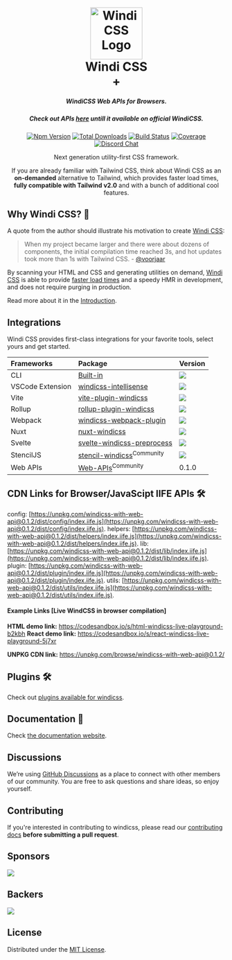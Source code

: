 <h1 align="center">
<a href="https://github.com/windicss/windicss/wiki">
  <img src="https://next.windicss.org/assets/logo.svg" alt="Windi CSS Logo" height="120" width="120"/><br>
</a>
  Windi CSS
  <br/>
  +
</h1>
<h5 align="center">WindiCSS Web APIs for Browsers.</h5>
<h5 align="center">Check out APIs <a href="#APIs">here</a> untill it available on official WindiCSS.</h5>

<p align="center">
  <a href="https://www.npmjs.com/package/windicss"><img src="https://img.shields.io/npm/v/windicss.svg?color=0EA5E9" alt="Npm Version"></a>
  <a href="https://www.npmjs.com/package/windicss"><img src="https://img.shields.io/npm/dt/windicss.svg?color=1388bd" alt="Total Downloads"></a>
  <a href="https://github.com/windicss/windicss/actions"><img src="https://img.shields.io/github/workflow/status/windicss/windicss/Node.js%20CI" alt="Build Status"></a>
  <a href="https://codecov.io/gh/windicss/windicss"><img src="https://img.shields.io/codecov/c/github/windicss/windicss/dev.svg?sanitize=true" alt="Coverage"></a>
  <br>
  <a href="https://discord.gg/aRYWm8r8Eq"><img src="https://img.shields.io/badge/chat-discord-blue?style=flat&logo=discord&logoColor=white&label=&color=7289da" alt="Discord Chat"></a>
  <br>
</p>

<p align="center">Next generation utility-first CSS framework.</p>

<p align="center">
If you are already familiar with Tailwind CSS, think about Windi CSS as an <b>on-demanded</b> alternative to Tailwind, which provides faster load times, <b>fully compatible with Tailwind v2.0</b> and with a bunch of additional cool features.
</p>

[windi css]: https://windicss.org
[website]: https://windicss.org
[video comparison]: https://twitter.com/antfu7/status/1361398324587163648

## Why Windi CSS? 🤔

A quote from the author should illustrate his motivation to create [Windi CSS]:

> When my project became larger and there were about dozens of components, the initial compilation time reached 3s, and hot updates took more than 1s with Tailwind CSS. - [@voorjaar](https://github.com/voorjaar)

By scanning your HTML and CSS and generating utilities on demand, [Windi CSS] is able to provide [faster load times][video comparison] and a speedy HMR in development, and does not require purging in production.

Read more about it in the [Introduction](https://windicss.org/guide/).

## Integrations

Windi CSS provides first-class integrations for your favorite tools, select yours and get started.

| Frameworks | Package | Version |
| :-- | :-- | :-- |
| CLI | [Built-in](https://windicss.org/guide/cli) | ![](https://img.shields.io/npm/v/windicss?label=&color=0EA5E9) |
| VSCode Extension | [windicss-intellisense](https://github.com/windicss/windicss-intellisense) | ![](https://img.shields.io/visual-studio-marketplace/v/voorjaar.windicss-intellisense.svg?label=&color=1388bd) |
| Vite | [vite-plugin-windicss](https://github.com/windicss/vite-plugin-windicss) | ![](https://img.shields.io/npm/v/vite-plugin-windicss?label=&color=0EA5E9) |
| Rollup | [rollup-plugin-windicss](https://github.com/windicss/vite-plugin-windicss/tree/main/packages/rollup-plugin-windicss) | ![](https://img.shields.io/npm/v/rollup-plugin-windicss?label=&color=1388bd) |
| Webpack | [windicss-webpack-plugin](https://github.com/windicss/windicss-webpack-plugin) | ![](https://img.shields.io/npm/v/windicss-webpack-plugin?label=&color=1388bd) |
| Nuxt | [nuxt-windicss](https://github.com/windicss/nuxt-windicss-module) | ![](https://img.shields.io/npm/v/nuxt-windicss-module?label=&color=1388bd) |
| Svelte | [svelte-windicss-preprocess](https://github.com/windicss/svelte-windicss-preprocess) | ![](https://img.shields.io/npm/v/svelte-windicss-preprocess?label=&color=1388bd) |
| StencilJS | [stencil-windicss](https://github.com/codeperate/stencil-windicss)<sup>Community</sup> | ![](https://img.shields.io/npm/v/@codeperate/stencil-windicss?label=&color=1388bd) |
| Web APIs | [Web-APIs]()<sup>Community</sup> | 0.1.0 |

<div id="APIs"></div>

## CDN Links for Browser/JavaScipt IIFE APIs  🛠

config: [https://unpkg.com/windicss-with-web-api@0.1.2/dist/config/index.iife.js](https://unpkg.com/windicss-with-web-api@0.1.2/dist/config/index.iife.js).
helpers: [https://unpkg.com/windicss-with-web-api@0.1.2/dist/helpers/index.iife.js](https://unpkg.com/windicss-with-web-api@0.1.2/dist/helpers/index.iife.js).
lib: [https://unpkg.com/windicss-with-web-api@0.1.2/dist/lib/index.iife.js](https://unpkg.com/windicss-with-web-api@0.1.2/dist/lib/index.iife.js).
plugin: [https://unpkg.com/windicss-with-web-api@0.1.2/dist/plugin/index.iife.js](https://unpkg.com/windicss-with-web-api@0.1.2/dist/plugin/index.iife.js).
utils: [https://unpkg.com/windicss-with-web-api@0.1.2/dist/utils/index.iife.js](https://unpkg.com/windicss-with-web-api@0.1.2/dist/utils/index.iife.js).
#### Example Links [Live WindCSS in browser compilation]


**HTML demo link:** https://codesandbox.io/s/html-windicss-live-playground-b2kbh
**React demo link:** https://codesandbox.io/s/react-windicss-live-playground-5j7xr

**UNPKG CDN link:** https://unpkg.com/browse/windicss-with-web-api@0.1.2/

## Plugins 🛠

Check out [plugins available for windicss](https://github.com/windicss/plugins).

## Documentation 📖

Check [the documentation website][website].

## Discussions

We’re using [GitHub Discussions](https://github.com/windicss/windicss/discussions) as a place to connect with other members of our community. You are free to ask questions and share ideas, so enjoy yourself.

## Contributing

If you're interested in contributing to windicss, please read our [contributing docs](https://github.com/windicss/windicss/blob/main/CONTRIBUTING.md) **before submitting a pull request**.

## Sponsors

<a href="https://opencollective.com/windicss" target="_blank">
    <img src="https://opencollective.com/windicss/sponsors.svg">
</a>

## Backers
<a href="https://opencollective.com/windicss" target="_blank">
    <img src="https://opencollective.com/windicss/backers.svg">
</a>

## License

Distributed under the [MIT License](https://github.com/windicss/windicss/blob/main/LICENSE).
